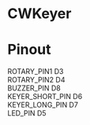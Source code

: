 # CWKeyer

Pinout
======
  
ROTARY_PIN1 D3  
ROTARY_PIN2 D4  
BUZZER_PIN D8  
KEYER_SHORT_PIN D6  
KEYER_LONG_PIN D7  
LED_PIN D5  
